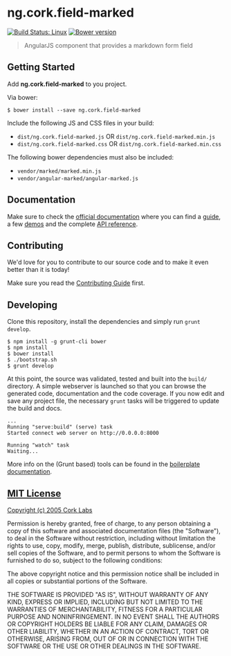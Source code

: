 # ng.cork.field-marked
[![Build Status: Linux](http://img.shields.io/travis/cork-labs/ng.cork.field-marked/master.svg?style=flat-square)](https://travis-ci.org/cork-labs/ng.cork.field-marked)
[![Bower version](http://img.shields.io/bower/v/ng.cork.field-marked.svg?style=flat-square)](https://github.com/cork-labs/ng.cork.field-marked)

> AngularJS component that provides a markdown form field


## Getting Started

Add **ng.cork.field-marked** to you project.

Via bower:

```
$ bower install --save ng.cork.field-marked
```


Include the following JS and CSS files in your build:
- `dist/ng.cork.field-marked.js` OR `dist/ng.cork.field-marked.min.js`
- `dist/ng.cork.field-marked.css` OR `dist/ng.cork.field-marked.min.css`

The following bower dependencies must also be included:
- `vendor/marked/marked.min.js`
- `vendor/angular-marked/angular-marked.js`


## Documentation

Make sure to check the [official documentation](http://jarvis.cork-labs.org/ng.cork.field-marked/current/docs) where you can find a
[guide](http://jarvis.cork-labs.org/ng.cork.field-marked/current/docs/#/guide), a few [demos](http://jarvis.cork-labs.org/ng.cork.field-marked/current/docs/#/demos) and the complete
[API reference](http://jarvis.cork-labs.org/ng.cork.field-marked/current/docs/#/docs).


## Contributing

We'd love for you to contribute to our source code and to make it even better than it is today!

Make sure you read the [Contributing Guide](CONTRIBUTING.md) first.


## Developing

Clone this repository, install the dependencies and simply run `grunt develop`.

```
$ npm install -g grunt-cli bower
$ npm install
$ bower install
$ ./bootstrap.sh
$ grunt develop
```

At this point, the source was validated, tested and built into the `build/` directory. A simple webserver is launched so
that you can browse the generated code, documentation and the code coverage. If you now edit and save any project file,
the necessary `grunt` tasks will be triggered to update the build and docs.

```
...
Running "serve:build" (serve) task
Started connect web server on http://0.0.0.0:8000

Running "watch" task
Waiting...
```

More info on the (Grunt based) tools can be found in the
[boilerplate documentation](http://jarvis.cork-labs.org/boilerplate-nglib/current/docs).


## [MIT License](LICENSE)

[Copyright (c) 2005 Cork Labs](http://cork-labs.mit-license.org/2015)

Permission is hereby granted, free of charge, to any person obtaining a copy of
this software and associated documentation files (the "Software"), to deal in
the Software without restriction, including without limitation the rights to
use, copy, modify, merge, publish, distribute, sublicense, and/or sell copies of
the Software, and to permit persons to whom the Software is furnished to do so,
subject to the following conditions:

The above copyright notice and this permission notice shall be included in all
copies or substantial portions of the Software.

THE SOFTWARE IS PROVIDED "AS IS", WITHOUT WARRANTY OF ANY KIND, EXPRESS OR
IMPLIED, INCLUDING BUT NOT LIMITED TO THE WARRANTIES OF MERCHANTABILITY, FITNESS
FOR A PARTICULAR PURPOSE AND NONINFRINGEMENT. IN NO EVENT SHALL THE AUTHORS OR
COPYRIGHT HOLDERS BE LIABLE FOR ANY CLAIM, DAMAGES OR OTHER LIABILITY, WHETHER
IN AN ACTION OF CONTRACT, TORT OR OTHERWISE, ARISING FROM, OUT OF OR IN
CONNECTION WITH THE SOFTWARE OR THE USE OR OTHER DEALINGS IN THE SOFTWARE.
